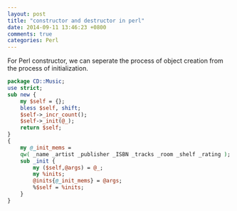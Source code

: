 ```yaml
---
layout: post
title: "constructor and destructor in perl"
date: 2014-09-11 13:46:23 +0800
comments: true
categories: Perl
---
```

For Perl constructor, we can seperate the process of object creation from the process of initialization.  

```pl
package CD::Music;use strict;sub new {	my $self = {};	bless $self, shift;	$self->_incr_count();	$self->_init(@_);	return $self;}{	my @_init_mems =	qw( _name _artist _publisher _ISBN _tracks _room _shelf _rating );	sub _init {		my ($self,@args) = @_;		my %inits;		@inits{@_init_mems} = @args;		%$self = %inits;	}}
```  



